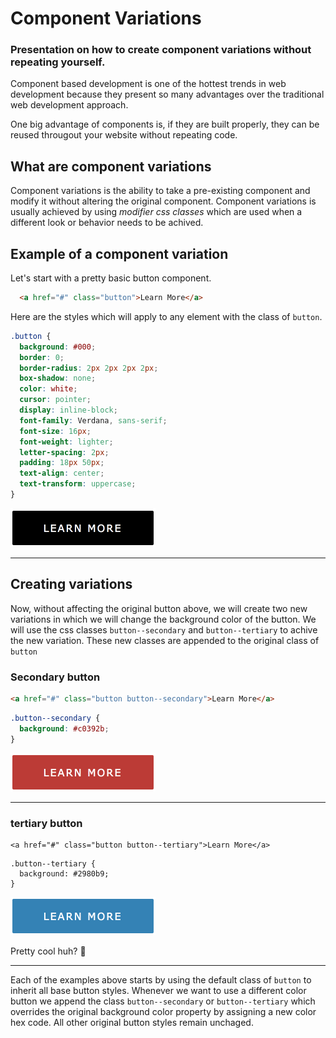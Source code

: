 # Component Variations

### Presentation on how to create component variations without repeating yourself.

Component based development is one of the hottest trends in web development because they present so many advantages over the traditional web development approach.

One big advantage of components is, if they are built properly, they can be reused througout your website without repeating code.

## What are component variations
Component variations is the ability to take a pre-existing component and modify it without altering the original component.  Component variations is usually achieved by using *modifier css classes* which are used when a different look or behavior needs to be achived.

## Example of a component variation

Let's start with a pretty basic button component.
```html
  <a href="#" class="button">Learn More</a>
```

Here are the styles which will apply to any element with the class of `button`.
```scss
.button {
  background: #000;
  border: 0;
  border-radius: 2px 2px 2px 2px;
  box-shadow: none;
  color: white;
  cursor: pointer;
  display: inline-block;
  font-family: Verdana, sans-serif;
  font-size: 16px;
  font-weight: lighter;
  letter-spacing: 2px;
  padding: 18px 50px;
  text-align: center;
  text-transform: uppercase;
}
```

![Primary button](btn.png)

---

## Creating variations

Now, without affecting the original button above, we will create two new variations in which we will change the background color of the button.  We will use the css classes `button--secondary` and `button--tertiary` to achive the new variation.  These new classes are appended to the original class of `button`

### Secondary button
```html
<a href="#" class="button button--secondary">Learn More</a>
```

```scss
.button--secondary {
  background: #c0392b;
}
```

![Primary button](btn-secondary.png)

---

### tertiary button
```
<a href="#" class="button button--tertiary">Learn More</a>
```
```
.button--tertiary {
  background: #2980b9;
}
```

![Primary button](btn-tertiary.png)

Pretty cool huh? :metal:

---

Each of the examples above starts by using the default class of `button` to inherit all base button styles.  Whenever we want to use a different color button we append the class `button--secondary` or `button--tertiary` which overrides the original background color property by assigning a new color hex code.  All other original button styles remain unchaged.








